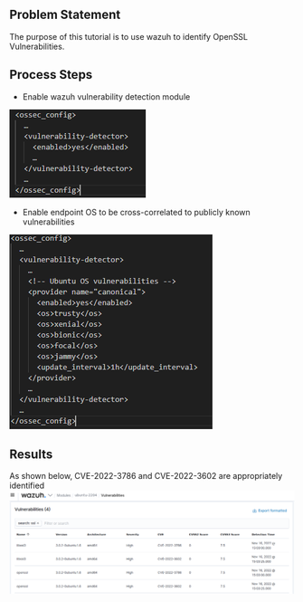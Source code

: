 ## Problem Statement

The purpose of this tutorial is to use wazuh to identify OpenSSL Vulnerabilities.

## Process Steps

- Enable wazuh vulnerability detection module

![fim](https://github.com/sarkyzab/cs_1/blob/main/assets/pic8.PNG)

- Enable endpoint OS to be cross-correlated to publicly known vulnerabilities

![fim](https://github.com/sarkyzab/cs_1/blob/main/assets/pic9.PNG)

## Results
As shown below, CVE-2022-3786 and CVE-2022-3602  are appropriately identified
![fim](https://github.com/sarkyzab/cs_1/blob/main/assets/pic10.png)